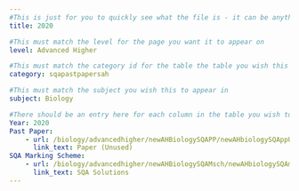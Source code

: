 ```yaml
---
#This is just for you to quickly see what the file is - it can be anything you want
title: 2020

#This must match the level for the page you want it to appear on
level: Advanced Higher

#This must match the category id for the table the table you wish this to appear in
category: sqapastpapersah

#This must match the subject you wish this to appear in
subject: Biology

#There should be an entry here for each column in the table you wish to populate:
Year: 2020
Past Paper:
    - url: /biology/advancedhigher/newAHBiologySQAPP/newAHbiologySQAppUnused2020.pdf
      link_text: Paper (Unused)
SQA Marking Scheme:
    - url: /biology/advancedhigher/newAHBiologySQAMsch/newAHbiologySQAmschUnused2020.pdf
      link_text: SQA Solutions
---
```


